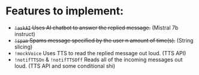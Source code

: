 # Features to implement:
- ~~`!askAI` Uses AI chatbot to answer the replied message.~~ (Mistral 7b instruct)
- ~~`!spam` Spams message specified by the user n amount of time(s).~~ (String slicing)
- `!mockVoice` Uses TTS to read the replied message out loud. (TTS API)
- `!notifTTSOn` & `!notifTTSOff` Reads all of the incoming messages out loud. (TTS API and some conditional shi)
